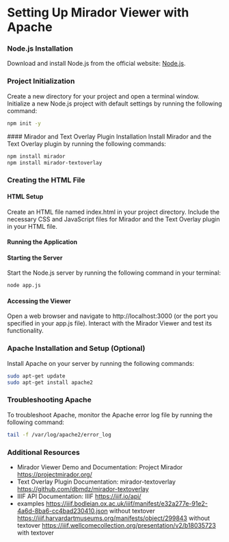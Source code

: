 # Setting Up Mirador Viewer with Apache


### Node.js Installation
Download and install Node.js from the official website: [Node.js](https://nodejs.org/).

### Project Initialization
Create a new directory for your project and open a terminal window.
Initialize a new Node.js project with default settings by running the following command:
``` bash 
npm init -y
```

#### Mirador and Text Overlay Plugin Installation
Install Mirador and the Text Overlay plugin by running the following commands:
``` bash
npm install mirador
npm install mirador-textoverlay
```
### Creating the HTML File
#### HTML Setup
Create an HTML file named index.html in your project directory.
Include the necessary CSS and JavaScript files for Mirador and the Text Overlay plugin in your HTML file.


#### Running the Application
#### Starting the Server
Start the Node.js server by running the following command in your terminal:
``` bash
node app.js
```
#### Accessing the Viewer
Open a web browser and navigate to http://localhost:3000 (or the port you specified in your app.js file).
Interact with the Mirador Viewer and test its functionality.

### Apache Installation and Setup (Optional)
Install Apache on your server by running the following commands:

``` bash
sudo apt-get update
sudo apt-get install apache2
```
### Troubleshooting Apache
To troubleshoot Apache, monitor the Apache error log file by running the following command:
``` bash
tail -f /var/log/apache2/error_log
```

### Additional Resources
- Mirador Viewer Demo and Documentation: Project Mirador
 https://projectmirador.org/
- Text Overlay Plugin Documentation: mirador-textoverlay
 https://github.com/dbmdz/mirador-textoverlay
- IIIF API Documentation: IIIF
 https://iiif.io/api/
- examples 
 https://iiif.bodleian.ox.ac.uk/iiif/manifest/e32a277e-91e2-4a6d-8ba6-cc4bad230410.json without textover
 https://iiif.harvardartmuseums.org/manifests/object/299843 without textover
 https://iiif.wellcomecollection.org/presentation/v2/b18035723 with textover
